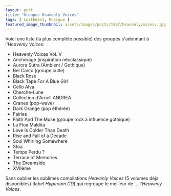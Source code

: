 ```yaml
---
layout: post
title: "Groupes Heavenly Voices"
tags: [ LostEden1, Musique ]
featured_image_thumbnail: assets/images/posts/1997/heavenlyvoicesv.jpg
---
```


Voici une liste (la plus complète possible) des groupes s'adonnant à l'*Heavenly Voices*:

- Heavenly Voices Vol. V
- Anchorage (inspiration néoclassique)
- Aurora Sutra (Ambient / Gothique)
- Bel Canto (groupe culte)
- Black Rose
- Black Tape For A Blue Girl
- Cello Alva 
- Cherche-Lune
- Collection d'Arnell ANDREA
- Cranes (pop-wave)
- Dark Orange (pop éthérée)
- Fairies
- Faith And The Muse (groupe rock à influence gothique)
- La Floa Maldita
- Love Is Colder Than Death
- Rise and Fall of a Decade
- Soul Whirling Somewhere
- Stoa
- Temps Perdu ?
- Terrace of Memories 
- The Dreamside
- XVIIème

Sans oublier les sublimes compilations *Heavenly Voices* (5 volumes déjà disponibles) [label *Hyperium CD*] qui regroupe le meilleur de ... l'*Heavenly Voices*.